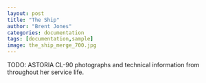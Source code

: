 ```yaml
---
layout: post
title: "The Ship"
author: "Brent Jones"
categories: documentation
tags: [documentation,sample]
image: the_ship_merge_700.jpg
---
```


TODO: ASTORIA CL-90 photographs and technical information from throughout her service life.